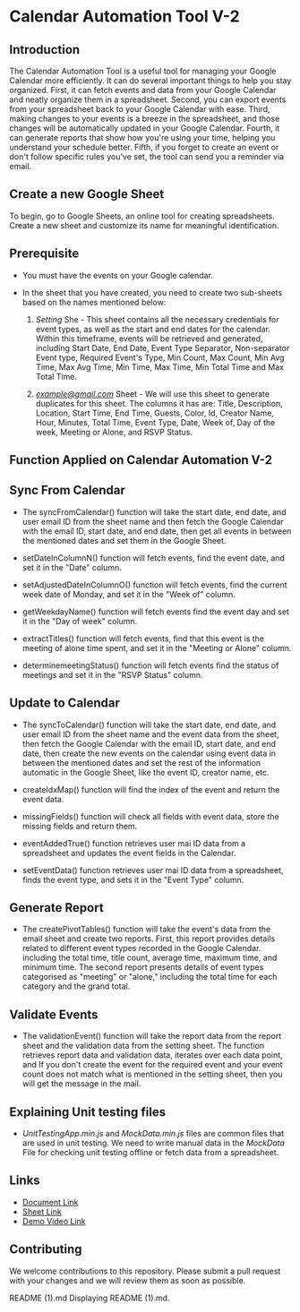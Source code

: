
# Calendar Automation Tool V-2
## Introduction 
The Calendar Automation Tool is a useful tool for managing your Google Calendar more efficiently. It can do several important things to help you stay organized. First, it can fetch events and data from your Google Calendar and neatly organize them in a spreadsheet. Second, you can export events from your spreadsheet back to your Google Calendar with ease. Third, making changes to your events is a breeze in the spreadsheet, and those changes will be automatically updated in your Google Calendar. Fourth, it can generate reports that show how you're using your time, helping you understand your schedule better. Fifth, if you forget to create an event or don't follow specific rules you've set, the tool can send you a reminder via email.

## Create a new Google Sheet
To begin, go to Google Sheets, an online tool for creating spreadsheets. Create a new sheet and customize its name for meaningful identification.

## Prerequisite
* You must have the events on your Google calendar.
* In the sheet that you have created, you need to create two sub-sheets based on the names mentioned below:

    1. *Setting* She - This sheet contains all the necessary credentials for event types, as well as the start and end dates for the calendar. Within this timeframe, events will be retrieved and generated, including Start Date, End Date, Event Type Separator, Non-separator Event type, Required Event's Type, Min Count, Max Count, Min Avg Time, Max Avg Time, Min Time, Max Time, Min Total Time and Max Total Time.

    2. *example@gmail.com* Sheet - We will use this sheet to generate duplicates for this sheet. The columns it has are: Title, Description, Location, Start Time, End Time, Guests, Color, Id, Creator Name, Hour, Minutes, Total Time, Event Type, Date, Week of, Day of the week, Meeting or Alone, and RSVP Status.
  

## Function Applied on Calendar Automation V-2
## Sync From Calendar
* The syncFromCalendar() function will take the start date, end date, and user email ID from the sheet name and then fetch the Google Calendar with the email ID, start date, and end date, then get all events in between the mentioned dates and set them in the Google Sheet.

* setDateInColumnN() function will fetch events, find the event date, and set it in the "Date" column.

* setAdjustedDateInColumnO() function will fetch events, find the current week date of Monday, and set it in the "Week of" column.

* getWeekdayName() function will fetch events find the event day and set it in the "Day of week" column.

* extractTitles() function will fetch events, find that this event is the meeting of alone time spent, and set it in the "Meeting or Alone" column.

* determinemeetingStatus() function will fetch events find the status of meetings and set it in the "RSVP Status" column.


## Update to Calendar
* The syncToCalendar() function will take the start date, end date, and user email ID from the sheet name and the event data from the sheet, then fetch the Google Calendar with the email ID, start date, and end date, then create the new events on the calendar using event data in between the mentioned dates and set the rest of the information automatic in the Google Sheet, like the event ID, creator name, etc.

* createIdxMap() function will find the index of the event and return the event data.

* missingFields() function will check all fields with event data, store the missing fields and return them.

* eventAddedTrue() function retrieves user mai ID data from a spreadsheet and updates the event fields in the Calendar.

* setEventData() function retrieves user mai ID data from a spreadsheet, finds the event type, and sets it in the "Event Type" column.
  
## Generate Report
* The createPivotTables() function will take the event's data from the email sheet and create two reports. First, this report provides details related to different event types recorded in the Google Calendar. including the total time, title count, average time, maximum time, and minimum time. The second report presents details of event types categorised as "meeting" or "alone," including the total time for each category and the grand total.
  
## Validate Events
* The validationEvent() function will take the report data from the report sheet and the validation data from the setting sheet. The function retrieves report data and validation data, iterates over each data point, and If you don't create the event for the required event and your event count does not match what is mentioned in the setting sheet, then you will get the message in the mail.


## Explaining Unit testing files
* *UnitTestingApp.min.js* and *MockData.min.js* files are common files that are used in unit testing. We need to write manual data in the *MockData* File for checking unit testing offline or fetch data from a spreadsheet.

## Links
* [Document Link](https://docs.google.com/document/d/1cI38RjcCSG3LHQDfrOZu2rRD7uOv4kzGzoh5ddFrDR8/edit?usp=sharing)
* [Sheet Link](https://docs.google.com/spreadsheets/d/1yhGdYYijaVlwwRiGYh-MRt1_YktRRO72pUlGfcaQU98/edit?usp=sharing)
* [Demo Video Link](https://drive.google.com/file/d/1JdCEf-9G677x59uFAvxHp3u-jEgif8_A/view?usp=sharing)

## Contributing

We welcome contributions to this repository. Please submit a pull request with your changes and we will review them as soon as possible.

README (1).md
Displaying README (1).md.
